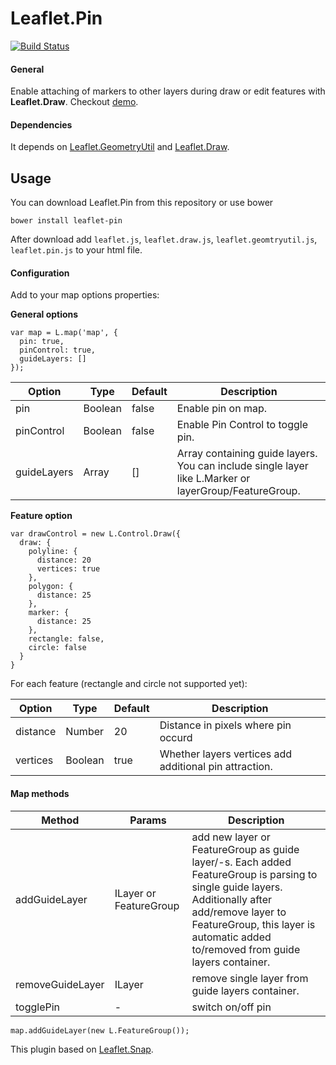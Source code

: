 # Leaflet.Pin
[![Build Status](https://travis-ci.org/kklimczak/Leaflet.Pin.svg?branch=master)](https://travis-ci.org/kklimczak/Leaflet.Pin)

#### General ##

Enable attaching of markers to other layers during draw or edit features with **Leaflet.Draw**. Checkout [demo](https://kklimczak.github.io/Leaflet.Pin/).

#### Dependencies ##

It depends on [Leaflet.GeometryUtil](https://github.com/makinacorpus/Leaflet.GeometryUtil) and [Leaflet.Draw](https://github.com/Leaflet/Leaflet.draw).

## Usage ##
You can download Leaflet.Pin from this repository or use bower

`bower install leaflet-pin`

After download add `leaflet.js`, `leaflet.draw.js`, `leaflet.geomtryutil.js`, `leaflet.pin.js` to your html file.

#### Configuration

Add to your map options properties:

**General options**
```
var map = L.map('map', {
  pin: true,
  pinControl: true,
  guideLayers: []
});
```

| Option | Type | Default | Description |
|---|---|---|---|
| pin | Boolean | false | Enable pin on map.|
| pinControl | Boolean | false | Enable Pin Control to toggle pin. |
| guideLayers | Array | [] | Array containing guide layers. You can include single layer like L.Marker or layerGroup/FeatureGroup.
**Feature option**
```
var drawControl = new L.Control.Draw({
  draw: {
    polyline: {
      distance: 20
      vertices: true
    },
    polygon: {
      distance: 25
    },
    marker: {
      distance: 25
    },
    rectangle: false,
    circle: false
  }
}
```
For each feature (rectangle and circle not supported yet):

| Option | Type | Default | Description |
|---|---|---|---|
| distance | Number | 20 | Distance in pixels where pin occurd |
| vertices | Boolean | true | Whether layers vertices add additional pin attraction. |


#### Map methods

| Method | Params | Description |
|---|---|---|
| addGuideLayer | ILayer or FeatureGroup | add new layer or FeatureGroup as guide layer/-s. Each added FeatureGroup is parsing to single guide layers. Additionally after add/remove layer to FeatureGroup, this layer is automatic added to/removed from guide layers container. |
| removeGuideLayer | ILayer | remove single layer from guide layers container. |
| togglePin | - | switch on/off pin |

```
map.addGuideLayer(new L.FeatureGroup());
```

This plugin based on [Leaflet.Snap](https://github.com/makinacorpus/Leaflet.Snap).
